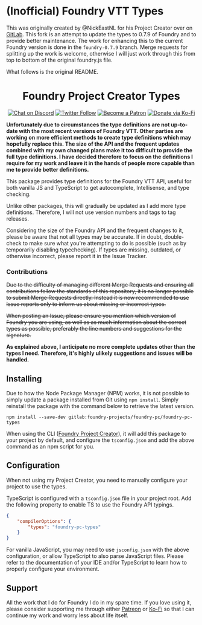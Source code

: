 # (Inofficial) Foundry VTT Types

This was originally created by @NickEastNL for his Project Creator over on
[GitLab](https://gitlab.com/foundry-projects/foundry-pc/foundry-pc-types). This
fork is an attempt to update the types to 0.7.9 of Foundry and to provide better
maintenance. The work for enhancing this to the current Foundry version is done
in the `foundry-0.7.9` branch. Merge requests for splitting up the work is
welcome, otherwise I will just work through this from top to bottom of the
original foundry.js file.

What follows is the original README.

<div align=center>

# Foundry Project Creator Types

[![Chat on Discord](https://img.shields.io/discord/520640779534729226?style=flat-square&label=discord&logo=discord)](https://discord.gg/59Tz2X7)
[![Twitter Follow](https://img.shields.io/badge/follow-%40NickEastNL-blue.svg?style=flat-square&logo=twitter)](https://twitter.com/NickEastNL)
[![Become a Patron](https://img.shields.io/badge/support-patreon-orange.svg?style=flat-square&logo=patreon)](https://www.patreon.com/nick_east)
[![Donate via Ko-Fi](https://img.shields.io/badge/support-ko--fi-ff4646?style=flat-square&logo=ko-fi)](https://ko-fi.com/nickeast)

</div>

**Unfortunately due to circumstances the type definitions are not up-to-date with the most recent versions of Foundry VTT. Other parties are working on more efficient methods to create type definitions which may hopefully replace this. The size of the API and the frequent updates combined with my own changed plans make it too difficult to provide the full type definitions. I have decided therefore to focus on the definitions I require for my work and leave it in the hands of people more capable than me to provide better definitions.**

This package provides type definitions for the Foundry VTT API, useful for both vanilla JS and TypeScript to get autocomplete, Intellisense, and type checking.

Unlike other packages, this will gradually be updated as I add more type definitions. Therefore, I will not use version numbers and tags to tag releases.

Considering the size of the Foundry API and the frequent changes to it, please be aware that not all types may be accurate. If in doubt, double-check to make sure what you're attempting to do is possible (such as by temporarily disabling typechecking). If types are missing, outdated, or otherwise incorrect, please report it in the Issue Tracker.

### Contributions

~~Due to the difficulty of managing different Merge Requests and ensuring all contributions follow the standards of this repository, it is no longer possible to submit Merge Requests directly. Instead it is now recommended to use Issue reports only to inform us about missing or incorrect types.~~

~~When posting an Issue, please ensure you mention which version of Foundry you are using, as well as as much information about the correct types as possible, preferably the line numbers and suggestions for the signature.~~

**As explained above, I anticipate no more complete updates other than the types I need. Therefore, it's highly ulikely suggestions and issues will be handled.**

## Installing

Due to how the Node Package Manager (NPM) works, it is not possible to simply update a package installed from Git using `npm install`. Simply reinstall the package with the command below to retrieve the latest version.

```
npm install --save-dev gitlab:foundry-projects/foundry-pc/foundry-pc-types
```

When using the CLI ([Foundry Project Creator](https://gitlab.com/foundry-projects/foundry-pc/create-foundry-project)), it will add this package to your project by default, and configure the `tsconfig.json` and add the above command as an npm script for you.

## Configuration

When not using my Project Creator, you need to manually configure your project to use the types.

TypeScript is configured with a `tsconfig.json` file in your project root. Add the following property to enable TS to use the Foundry API typings.

```json
{
	"compilerOptions": {
		"types": "foundry-pc-types"
	}
}
```

For vanilla JavaScript, you may need to use `jsconfig.json` with the above configuration, or allow TypeScript to also parse JavaScript files. Please refer to the documentation of your IDE and/or TypeScript to learn how to properly configure your environment.

## Support

All the work that I do for Foundry I do in my spare time. If you love using it, please consider supporting me through either [Patreon](https://www.patreon.com/nick_east) or [Ko-Fi](https://ko-fi.com/nickeast) so that I can continue my work and worry less about life itself.
